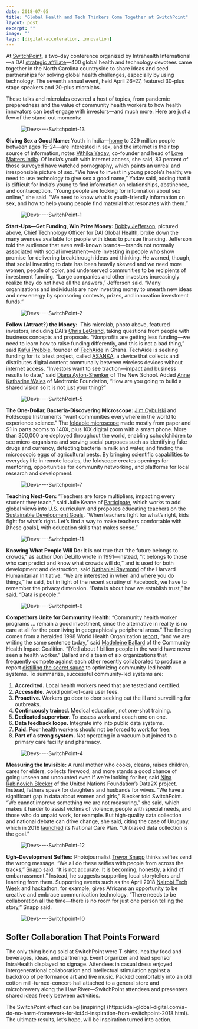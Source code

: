```yaml
---
date: 2018-07-05
title: "Global Health and Tech Thinkers Come Together at SwitchPoint"
layout: post
excerpt: ""
image: ""
tags: [digital-acceleration, innovation]
---
```

<p>At <a href="https://event.switchpointideas.com/">SwitchPoint</a>, a two-day conference organized by Intrahealth International—a DAI <a href="https://www.dai.com/news/dai-and-intrahealth-join-forces-to-amplify-global-health-impact">strategic affiliate</a>—400 global health and technology devotees came together in the North Carolina countryside to share ideas and seed partnerships for solving global health challenges, especially by using technology. The seventh annual event, held April 26–27, featured 30-plus stage speakers and 20-plus microlabs.</p><p>These talks and microlabs covered a host of topics, from pandemic preparedness and the value of community health workers to how health innovators can best engage with investors—and much more. Here are just a few of the stand-out moments:</p><figure class="kg-card kg-image-card"><img src="https://pubs.ghost.io/uploads/Devs----Switchpoint-13.jpg" class="kg-image" alt="Devs----Switchpoint-13" loading="lazy"></figure><p><strong>Giving Sex a Good Name:</strong> Youth in India—<a href="https://www.bloomberg.com/view/articles/2017-09-08/india-s-youth-are-the-world-s-future">home</a> to 229 million people between ages 15–24—are interested in sex, and the internet is their top source of information, notes <a href="https://event.switchpointideas.com/vithika-yadav">Vithika Yadav</a>, co-founder and head of <a href="https://lovematters.in/en">Love Matters India</a>. Of India’s youth with internet access, she said, 83 percent of those surveyed have watched pornography, which paints an unreal and irresponsible picture of sex. “We have to invest in young people’s health; we need to use technology to give sex a good name,” Yadav said, adding that it is difficult for India’s young to find information on relationships, abstinence, and contraception. “Young people are looking for information about sex online,” she said. “We need to know what is youth-friendly information on sex, and how to help young people find material that resonates with them.”</p><figure class="kg-card kg-image-card"><img src="https://pubs.ghost.io/uploads/Devs----SwitchPoint-1.jpg" class="kg-image" alt="Devs----SwitchPoint-1" loading="lazy"></figure><p><strong>Start-Ups—Get Funding, Win Prize Money:</strong> <a href="https://www.dai.com/who-we-are/our-team/bobby-jefferson">Bobby Jefferson</a>, pictured above, Chief Technology Officer for DAI Global Health, broke down the many avenues available for people with ideas to pursue financing. Jefferson told the audience that even well-known brands—brands not normally associated with social investment—are investing in people who show promise for delivering breakthrough ideas and thinking. He warned, though, that social investing to date has been heavily skewed and we need more women, people of color, and underserved communities to be recipients of investment funding. “Large companies and other investors increasingly realize they do not have all the answers,” Jefferson said. “Many organizations and individuals are now investing money to unearth new ideas and new energy by sponsoring contests, prizes, and innovation investment funds.”</p><figure class="kg-card kg-image-card"><img src="https://pubs.ghost.io/uploads/Devs----SwitchPoint-2.jpg" class="kg-image" alt="Devs----SwitchPoint-2" loading="lazy"></figure><p><strong>Follow (Attract?) the Money:</strong>  This microlab, photo above, featured investors, including DAI’s <a href="https://www.dai.com/who-we-are/leadership/christopher-legrand">Chris LeGrand</a>, taking questions from people with business concepts and proposals. “Nonprofits are getting less funding—we need to learn how to raise funding differently, and this is not a bad thing,” said <a href="https://event.switchpointideas.com/kafui-prebbie">Kafui Prebbie</a>, founder of <a href="http://techaide.global/">TechAide</a> in Ghana. TechAide is seeking funding for its latest project, called <a href="http://www.myasanka.com/">ASANKA</a>, a device that collects and distributes digital content communally between wireless devices without internet access. “Investors want to see traction—impact and business results to date,” said <a href="https://event.switchpointideas.com/diana-ayton-shenker">Diana Ayton-Shenker</a> of The New School. Added <a href="http://www.medtronic.com/us-en/about/foundation.html">Anne Katharine Wales</a> of Medtronic Foundation, “How are you going to build a shared vision so it is not just your thing?”</p><figure class="kg-card kg-image-card"><img src="https://pubs.ghost.io/uploads/Devs----SwitchPoint-5.jpg" class="kg-image" alt="Devs----SwitchPoint-5" loading="lazy"></figure><p><strong>The One-Dollar, Bacteria-Discovering Microscope:</strong> <a href="https://event.switchpointideas.com/jim-cybulski">Jim Cybulski</a> and Foldscope Instruments “want communities everywhere in the world to experience science.” The <a href="https://www.foldscope.com/">foldable microscope</a> made mostly from paper and $1 in parts zooms to 140X, plus 10X digital zoom with a smart phone. More than 300,000 are deployed throughout the world, enabling schoolchildren to see micro-organisms and serving social purposes such as identifying fake drugs and currency, detecting bacteria in milk and water, and finding the microscopic eggs of agricultural pests. By bringing scientific capabilities to everyday life in remote locales, the foldscope creates openings for mentoring, opportunities for community networking, and platforms for local research and development.</p><figure class="kg-card kg-image-card"><img src="https://pubs.ghost.io/uploads/Devs----Switchpoint-7.jpg" class="kg-image" alt="Devs----Switchpoint-7" loading="lazy"></figure><p><strong>Teaching Next-Gen:</strong> “Teachers are force multipliers, impacting every student they teach,” said Julie Keane of <a href="https://www.participate.com/">Participate</a>, which works to add global views into U.S. curriculum and proposes educating teachers on the <a href="https://sustainabledevelopment.un.org/sdgs">Sustainable Development Goals</a>. “When teachers fight for what’s right, kids fight for what’s right. Let’s find a way to make teachers comfortable with [these goals], with education skills that makes sense.”</p><figure class="kg-card kg-image-card"><img src="https://pubs.ghost.io/uploads/Devs----Switchpoint-11.jpg" class="kg-image" alt="Devs----Switchpoint-11" loading="lazy"></figure><p><strong>Knowing What People Will Do:</strong> It is not true that “the future belongs to crowds,” as author Don DeLillo wrote in 1991—instead, “it belongs to those who can predict and know what crowds will do,” and is used for both development and destruction, said <a href="https://hhi.harvard.edu/people/nathaniel-raymond">Nathaniel Raymond</a> of the Harvard Humanitarian Initiative. “We are interested in when and where you do things,” he said, but in light of the recent scrutiny of Facebook, we have to remember the privacy dimension. “Data is about how we establish trust,” he said. “Data is people.”</p><figure class="kg-card kg-image-card"><img src="https://pubs.ghost.io/uploads/Devs----Switchpoint-6.jpg" class="kg-image" alt="Devs----Switchpoint-6" loading="lazy"></figure><p><strong>Competitors Unite for Community Health:</strong> “Community health worker programs … remain a good investment, since the alternative in reality is no care at all for the poor living in geographically peripheral areas.” The finding comes from a heralded 1998 World Health Organization <a href="http://www.who.int/hrh/documents/community_health_workers.pdf">report</a>, “and we are writing the same sentence today,” said <a href="https://event.switchpointideas.com/madeleine-ballard">Madeleine Ballard</a> of the Community Health Impact Coalition. “[Yet] about 1 billion people in the world have never seen a health worker.” Ballard and a team of six organizations that frequently compete against each other recently collaborated to produce a report <a href="https://chwimpact.org/">distilling the secret sauce</a> to optimizing community-led health systems. To summarize, successful community-led systems are:</p><ol><li><strong>Accredited.</strong> Local health workers need that are tested and certified.</li><li><strong>Accessible.</strong> Avoid point-of-care user fees.</li><li><strong>Proactive.</strong> Workers go door to door seeking out the ill and surveilling for outbreaks.</li><li><strong>Continuously trained.</strong> Medical education, not one-shot training.</li><li><strong>Dedicated supervisor.</strong> To assess work and coach one on one.</li><li><strong>Data feedback loops.</strong> Integrate info into public data systems.</li><li><strong>Paid.</strong> Poor health workers should not be forced to work for free.</li><li><strong>Part of a strong system.</strong> Not operating in a vacuum but joined to a primary care facility and pharmacy.</li></ol><figure class="kg-card kg-image-card"><img src="https://pubs.ghost.io/uploads/Devs----SwitchPoint-4.jpg" class="kg-image" alt="Devs----SwitchPoint-4" loading="lazy"></figure><p><strong>Measuring the Invisible:</strong> A rural mother who cooks, cleans, raises children, cares for elders, collects firewood, and more stands a good chance of going unseen and uncounted even if we’re looking for her, said <a href="https://event.switchpointideas.com/nina-rabinovitch-blecker">Nina Rabinovich Blecker</a> of the United Nations Foundation’s Data2X project. Instead, fathers speak for daughters and husbands for wives. “We have a significant gap in data about women and girls,” Blecker told SwitchPoint. “We cannot improve something we are not measuring,” she said, which makes it harder to assist victims of violence, people with special needs, and those who do unpaid work, for example. But high-quality data collection and national debate can drive change, she said, citing the case of Uruguay, which in 2016 <a href="http://www.data2x.org/wp-content/uploads/2017/11/UruguayCaseStudy_OECDDCR2017.pdf">launched</a> its National Care Plan. “Unbiased data collection is the goal.”</p><figure class="kg-card kg-image-card"><img src="https://pubs.ghost.io/uploads/Devs----SwitchPoint-12.jpg" class="kg-image" alt="Devs----SwitchPoint-12" loading="lazy"></figure><p><strong>Ugh–Development Selfies:</strong> Photojournalist <a href="https://event.switchpointideas.com/trevor-snapp">Trevor Snapp</a> thinks selfies send the wrong message. “We all do these selfies with people from across the tracks,” Snapp said. “It is not accurate. It is becoming, honestly, a kind of embarrassment.” Instead, he suggests supporting local storytellers and learning from them. Supporting events such as the April 2018 <a href="https://nairobitechweek.com/">Nairobi Tech Week</a> and hackathon, for example, gives Africans an opportunity to be creative and embrace communication technology. “There needs to be collaboration all the time—there is no room for just one person telling the story,” Snapp said.</p><figure class="kg-card kg-image-card"><img src="https://pubs.ghost.io/uploads/Devs----Switchpoint-10.jpg" class="kg-image" alt="Devs----Switchpoint-10" loading="lazy"></figure><h2 id="softer-collaboration-that-points-forward">Softer Collaboration That Points Forward</h2><p>The only thing being sold at SwitchPoint were T-shirts, healthy food and beverages, ideas, and partnering. Event organizer and lead sponsor IntraHealth displayed no signage. Attendees in casual dress enjoyed intergenerational collaboration and intellectual stimulation against a backdrop of performance art and live music. Packed comfortably into an old cotton mill-turned-concert-hall attached to a general store and microbrewery along the Haw River—SwitchPoint attendees and presenters shared ideas freely between activities.</p><p>The SwitchPoint effect can be [inspiring] (https://dai-global-digital.com/a-do-no-harm-framework-for-ict4d-inspiration-from-switchpoint-2018.html). The ultimate results, let’s hope, will be inspiration turned into action.</p>
  